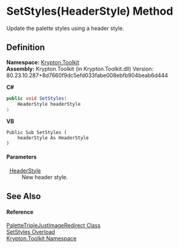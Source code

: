 # SetStyles(HeaderStyle) Method


Update the palette styles using a header style.



## Definition
**Namespace:** <a href="79d2eac2-21f4-54ff-7552-b20c33c30600.md">Krypton.Toolkit</a>  
**Assembly:** Krypton.Toolkit (in Krypton.Toolkit.dll) Version: 80.23.10.287+8d7660f9dc5efd033fabe008ebfb904beab6d444

**C#**
``` C#
public void SetStyles(
	HeaderStyle headerStyle
)
```
**VB**
``` VB
Public Sub SetStyles ( 
	headerStyle As HeaderStyle
)
```



#### Parameters
<dl><dt>  <a href="e6d51a81-4631-7272-a3b6-453318f56060.md">HeaderStyle</a></dt><dd>New header style.</dd></dl>

## See Also


#### Reference
<a href="4437c43a-4e08-923b-c71a-42c44e047133.md">PaletteTripleJustImageRedirect Class</a>  
<a href="190845d3-07b7-7378-caed-040711e87cf9.md">SetStyles Overload</a>  
<a href="79d2eac2-21f4-54ff-7552-b20c33c30600.md">Krypton.Toolkit Namespace</a>  
